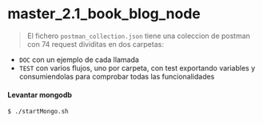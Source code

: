 # master_2.1_book_blog_node

> El fichero `postman_collection.json` tiene una coleccion de postman con 74 request dividitas en dos carpetas:

* `DOC` con un ejemplo de cada llamada
* `TEST` con varios flujos, uno por carpeta, con test exportando variables y consumiendolas para comprobar todas las funcionalidades

#### Levantar mongodb

```bash
$ ./startMongo.sh
```

